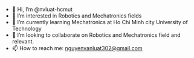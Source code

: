 - 👋 Hi, I’m @nvluat-hcmut
- 👀 I’m interested in Robotics and Mechatronics fields
- 🌱 I’m currently learning Mechatronics at Ho Chi Minh city University of Technology
- 💞️ I’m looking to collaborate on Robotics and Mechatronics field and relevant.
- 📫 How to reach me: nguyenvanluat302@gmail.com

<!---
nvluat-hcmut/nvluat-hcmut is a ✨ special ✨ repository because its `README.md` (this file) appears on your GitHub profile.
You can click the Preview link to take a look at your changes.
--->
